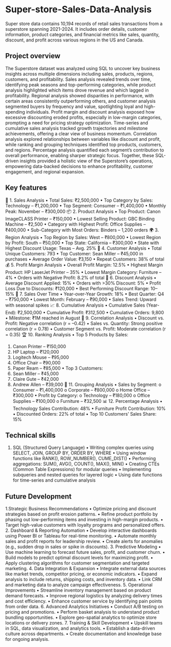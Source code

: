 # Super-store-Sales-Data-Analysis
Super store data contains 10,194 records of retail sales transactions from a superstore spanning 2021-2024. It includes order details, customer information, product categories, and financial metrics like sales, quantity, discount, and profit across various regions in the US and Canada.

## Project overview
The Superstore dataset was analyzed using SQL to uncover key business insights across multiple dimensions including sales, products, regions, customers, and profitability. Sales analysis revealed trends over time, identifying peak seasons and top-performing categories, while product analysis highlighted which items drove revenue and which lagged in profitability. Regional analysis showed disparities in performance, with certain areas consistently outperforming others, and customer analysis segmented buyers by frequency and value, spotlighting loyal and high-spending individuals. Profit margin and discount analysis exposed how excessive discounting eroded profits, especially in low-margin categories, prompting a need for pricing strategy optimization. Time-series and cumulative sales analysis tracked growth trajectories and milestone achievements, offering a clear view of business momentum. Correlation analysis explored relationships between variables like discount and profit, while ranking and grouping techniques identified top products, customers, and regions. Percentage analysis quantified each segment’s contribution to overall performance, enabling sharper strategic focus. Together, these SQL-driven insights provided a holistic view of the Superstore’s operations, empowering data-backed decisions to enhance profitability, customer engagement, and regional expansion.

## Key features
🧮 1. Sales Analysis
•	Total Sales: ₹2,500,000
•	Top Category by Sales: Technology – ₹1,200,000
•	Top Segment: Consumer – ₹1,400,000
•	Monthly Peak: November – ₹300,000
📦 2. Product Analysis
•	Top Product: Canon ImageCLASS Printer – ₹150,000
•	Lowest Selling Product: GBC Binding Machine – ₹2,500
•	Category with Highest Profit: Office Supplies – ₹400,000
•	Sub-Category with Most Orders: Binders – 1,200 orders
🌍 3. Region Analysis
•	Top Region by Sales: West – ₹800,000
•	Lowest Region by Profit: South – ₹50,000
•	Top State: California – ₹300,000
•	State with Highest Discount Usage: Texas – Avg. 25%
👥 4. Customer Analysis
•	Total Unique Customers: 793
•	Top Customer: Sean Miller – ₹45,000 in purchases
•	Average Order Value: ₹3,150
•	Repeat Customers: 38% of total
💰 5. Profit Margin Analysis
•	Overall Profit Margin: 12.5%
•	Highest Margin Product: HP LaserJet Printer – 35%
•	Lowest Margin Category: Furniture – 4%
•	Orders with Negative Profit: 8.2% of total
🎯 6. Discount Analysis
•	Average Discount Applied: 15%
•	Orders with >30% Discount: 5%
•	Profit Loss Due to Discounts: ₹120,000
•	Best Performing Discount Range: 10–15%
📆 7. Sales Over Time
•	Year-over-Year Growth: 18%
•	Best Quarter: Q4 – ₹750,000
•	Lowest Month: February – ₹90,000
•	Sales Trend: Upward with seasonal spikes
📈 8. Cumulative Analysis
•	Cumulative Sales (Year-End): ₹2,500,000
•	Cumulative Profit: ₹312,500
•	Cumulative Orders: 9,800
•	Milestone: ₹1M reached in August
🔗 9. Correlation Analysis
•	Discount vs. Profit: Negative correlation (r = –0.42)
•	Sales vs. Quantity: Strong positive correlation (r = 0.78)
•	Customer Segment vs. Profit: Moderate correlation (r = 0.35)
🏆 10. Ranking Analysis
•	Top 5 Products by Sales:
1.	Canon Printer – ₹150,000
2.	HP Laptop – ₹120,000
3.	Logitech Mouse – ₹95,000
4.	Office Chair – ₹90,000
5.	Paper Ream – ₹85,000
•	Top 3 Customers:
1.	Sean Miller – ₹45,000
2.	Claire Gute – ₹42,000
3.	Andrew Allen – ₹39,000
🧮 11. Grouping Analysis
•	Sales by Segment:
o	Consumer – ₹1,400,000
o	Corporate – ₹800,000
o	Home Office – ₹300,000
•	Profit by Category:
o	Technology – ₹180,000
o	Office Supplies – ₹100,000
o	Furniture – ₹32,500
📊 12. Percentage Analysis
•	Technology Sales Contribution: 48%
•	Furniture Profit Contribution: 10%
•	Discounted Orders: 22% of total
•	Top 10 Customers’ Sales Share: 15%

## Technical skills
1. SQL (Structured Query Language)
•	Writing complex queries using SELECT, JOIN, GROUP BY, ORDER BY, WHERE
•	Using window functions like RANK(), ROW_NUMBER(), CUME_DIST()
•	Performing aggregations: SUM(), AVG(), COUNT(), MAX(), MIN()
•	Creating CTEs (Common Table Expressions) for modular queries
•	Implementing subqueries and nested queries for layered logic
•	Using date functions for time-series and cumulative analysis

## Future Development
1.Strategic Business Recommendations
•	Optimize pricing and discount strategies based on profit erosion patterns.
•	Refine product portfolio by phasing out low-performing items and investing in high-margin products.
•	Target high-value customers with loyalty programs and personalized offers.
2. Dashboard & Reporting Automation
•	Develop interactive dashboards using Power BI or Tableau for real-time monitoring.
•	Automate monthly sales and profit reports for leadership review.
•	Create alerts for anomalies (e.g., sudden drop in sales or spike in discounts).
3. Predictive Modeling
•	Use machine learning to forecast future sales, profit, and customer churn.
•	Build models to predict optimal discount levels for maximizing profit.
•	Apply clustering algorithms for customer segmentation and targeted marketing.
4. Data Integration & Expansion
•	Integrate external data sources like market trends, competitor pricing, or economic indicators.
•	Expand analysis to include returns, shipping costs, and inventory data.
•	Link CRM and marketing data to analyze campaign effectiveness.
5. Operational Improvements
•	Streamline inventory management based on product demand forecasts.
•	Improve regional logistics by analyzing delivery times and cost efficiency.
•	Enhance customer service by identifying pain points from order data.
6. Advanced Analytics Initiatives
•	Conduct A/B testing on pricing and promotions.
•	Perform basket analysis to understand product bundling opportunities.
•	Explore geo-spatial analytics to optimize store locations or delivery zones.
7. Training & Skill Development
•	Upskill teams in SQL, data visualization, and analytics tools.
•	Establish a data-driven culture across departments.
•	Create documentation and knowledge base for ongoing analysis.






